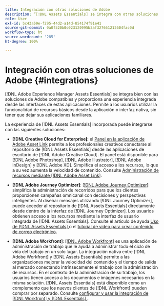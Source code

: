 ```yaml
---
title: Integración con otras soluciones de Adobe
description: “[!DNL Assets Essentials] se integra con otras soluciones de Adobe y proporciona una experiencia integrada desde la aplicación nativa”.
role: User
exl-id: bc43a59e-f295-44d2-a14d-854174f91e41
source-git-commit: 0a0f520b0c023120995b3af327661212604fac0d
workflow-type: ht
source-wordcount: '285'
ht-degree: 100%

---
```


# Integración con otras soluciones de Adobe {#integrations}

[!DNL Adobe Experience Manager Assets Essentials] se integra bien con las soluciones de Adobe compatibles y proporciona una experiencia integrada desde las interfaces de estas aplicaciones. Permite a los usuarios utilizar la funcionalidad de recursos básicos desde la aplicación o interfaz nativa, sin tener que dejar sus aplicaciones familiares.

La experiencia de [!DNL Assets Essentials] incorporada puede integrarse con las siguientes soluciones:

* **[!DNL Creative Cloud for Enterprise]**: el [Panel en la aplicación de Adobe Asset Link](https://www.adobe.com/creativecloud/business/enterprise/adobe-asset-link.html) permite a los profesionales creativos conectarse al repositorio de [!DNL Assets Essentials] desde las aplicaciones de escritorio de [!DNL Adobe Creative Cloud]. El panel está disponible para [!DNL Adobe Photoshop], [!DNL Adobe Illustrator], [!DNL Adobe InDesign] y [!DNL Adobe XD]. Simplifica el acceso a los recursos, lo que a su vez aumenta la velocidad de contenido. Consulte [Administración de recursos mediante [!DNL Adobe Asset Link]](https://helpx.adobe.com/es/enterprise/using/manage-assets-using-adobe-asset-link.html).

* **[!DNL Adobe Journey Optimizer]**: [[!DNL Adobe Journey Optimizer]](https://business.adobe.com/es/products/journey-optimizer/adobe-journey-optimizer.html) simplifica la administración de recorridos para que los clientes proporcionen campañas omnicanal con decisiones y perspectivas inteligentes. Al diseñar mensajes utilizando [!DNL Journey Optimizer], puede acceder al repositorio de [!DNL Assets Essentials] directamente desde dentro de la interfaz de [!DNL Journey Optimizer]. Los usuarios obtienen acceso a los recursos mediante la interfaz de usuario integrada de [!DNL Assets Essentials]. Consulte el artículo de ayuda [Uso de [!DNL Assets Essentials] ](https://experienceleague.adobe.com/docs/journey-optimizer/using/create-messages/assets-essentials.html?lang=es) o el [tutorial de vídeo para crear contenido de correo electrónico](https://experienceleague.adobe.com/docs/journey-optimizer-learn/tutorials/create-messages/create-email-content-with-the-message-editor.html?lang=es).

* **[!DNL Adobe Workfront]**: [[!DNL Adobe Workfront]](https://www.workfront.com/) es una aplicación de administración de trabajo que le ayuda a administrar todo el ciclo de vida del trabajo en un solo lugar. La integración nativa entre [!DNL Adobe Workfront] y [!DNL Assets Essentials] permite a las organizaciones mejorar la velocidad del contenido y el tiempo de salida al mercado conectando intrínsecamente el trabajo con la administración de recursos. En el contexto de la administración de su trabajo, los usuarios tienen acceso a los documentos e imágenes necesarios en la misma solución. [!DNL Assets Essentials] está disponible como un complemento que los nuevos clientes de [!DNL Workfront] pueden comprar por separado. Consulte [configurar y usar la integración de  [!DNL Workfront] y [!DNL Essentials] ](https://one.workfront.com/s/document-item?bundleId=the-new-workfront-experience&amp;topicId=Content%2FDocuments%2FAdobe_Workfront_for_Experience_Manager_Assets_Essentials%2F_workfront-for-aem-asset-essentials.htm).

<!-- TBD: Hiding this link till GA. Do not even include the beta mention as discussed with Greg. Beta is done with customers selected by the Accounts team. It is not an open Beta program. At GA, document this.

* **[[!DNL Creative Cloud Libraries]**: This integration will be made available in the future.

* **[[!DNL Adobe Studio]]**: This integration will be made available in the future.
-->
